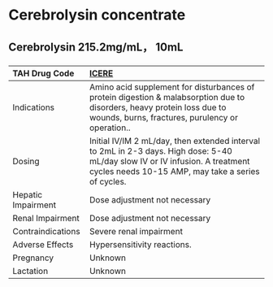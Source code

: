 # Cerebrolysin concentrate

## Cerebrolysin 215.2mg/mL， 10mL

##### 

| TAH Drug Code      | [ICERE](https://www.tahsda.org.tw/drugs/hissearch.php?drug_code=ICERE)                                                                                                             |
|:-------------------|:-----------------------------------------------------------------------------------------------------------------------------------------------------------------------------------|
| Indications        | Amino acid supplement for disturbances of protein digestion & malabsorption due to disorders, heavy protein loss due to wounds, burns, fractures, purulency or operation..         |
| Dosing             | Initial IV/IM 2 mL/day, then extended interval to 2mL in 2-3 days. High dose: 5-40 mL/day slow IV or IV infusion. A treatment cycles needs 10-15 AMP, may take a series of cycles. |
| Hepatic Impairment | Dose adjustment not necessary                                                                                                                                                      |
| Renal Impairment   | Dose adjustment not necessary                                                                                                                                                      |
| Contraindications  | Severe renal impairment                                                                                                                                                            |
| Adverse Effects    | Hypersensitivity reactions.                                                                                                                                                        |
| Pregnancy          | Unknown                                                                                                                                                                            |
| Lactation          | Unknown                                                                                                                                                                            |

